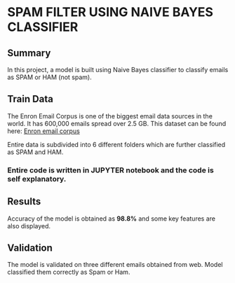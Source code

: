 # SPAM FILTER USING NAIVE BAYES CLASSIFIER

## Summary

In this project, a model is built using Naive Bayes classifier to classify emails as SPAM or HAM (not spam). 

## Train Data

The Enron Email Corpus is one of the biggest email data sources in the world. It has 600,000 emails spread over 2.5 GB.
This dataset can be found here: [Enron email corpus](http://www2.aueb.gr/users/ion/data/enron-spam/)

Entire data is subdivided into 6 different folders which are further classified as SPAM and HAM. 

### Entire code is written in JUPYTER notebook and the code is self explanatory. 

## Results

Accuracy of the model is obtained as **98.8%** and some key features are also displayed.

## Validation

The model is validated on three different emails obtained from web. Model classified them correctly as Spam or Ham. 
